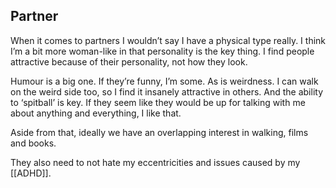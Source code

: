 ## Partner

When it comes to partners I wouldn’t say I have a physical type really. I think I’m a bit more woman-like in that personality is the key thing. I find people attractive because of their personality, not how they look. 

Humour is a big one. If they’re funny, I’m some. As is weirdness. I can walk on the weird side too, so I find it insanely attractive in others. And the ability to ‘spitball’ is key. If they seem like they would be up for talking with me about anything and everything, I like that.

Aside from that, ideally we have an overlapping interest in walking, films and books.

They also need to not hate my eccentricities and issues caused by my [[ADHD]].